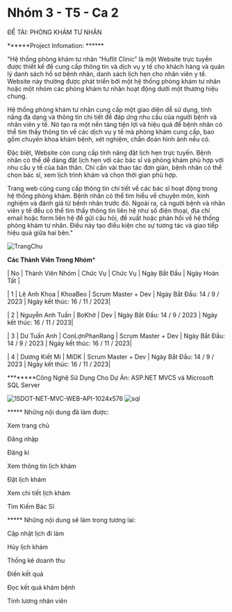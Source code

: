 # Nhóm 3 - T5 - Ca 2
ĐỀ TÀI: PHÒNG KHÁM TƯ NHÂN

******Project Infomation: ******


   "Hệ thống phòng khám tư nhân “Huflit Clinic” là một Website trực tuyến được thiết kế để cung cấp thông tin và dịch vụ y tế cho khách hàng và quản lý danh sách hồ sơ bệnh nhân, danh sách lịch hẹn cho nhân viên y tế.
Website này thường được phát triển bởi một hệ thống phòng khám tư nhân hoặc một nhóm các phòng khám tư nhân hoạt động dưới một thương hiệu chung.
  
  Hệ thống phòng khám tư nhân cung cấp một giao diện dễ sử dụng, tính năng đa dạng và thông tin chi tiết để đáp ứng nhu cầu của người bệnh và nhân viên y tế. Nó tạo ra một nền tảng tiện lợi và hiệu quả để bệnh nhân có thể tìm thấy thông tin về các dịch vụ y tế mà phòng khám cung cấp, bao gồm chuyên khoa khám bệnh, xét nghiệm, chẩn đoán hình ảnh nếu có. 
 
   Đặc biệt, Website còn cung cấp tính năng đặt lịch hẹn trực tuyến. Bệnh nhân có thể dễ dàng đặt lịch hẹn với các bác sĩ và phòng khám phù hợp với nhu cầu y tế của bản thân. Chỉ cần vài thao tác đơn giản, bệnh nhân có thể chọn bác sĩ, xem lịch trình khám và chọn thời gian phù hợp.
 
   Trang web cũng cung cấp thông tin chi tiết về các bác sĩ hoạt động trong hệ thống phòng khám. Bệnh nhân có thể tìm hiểu về chuyên môn, kinh nghiệm và đánh giá từ bệnh nhân trước đó.
Ngoài ra, cả người bệnh và nhân viên y tế đều có thể tìm thấy thông tin liên hệ như số điện thoại, địa chỉ email hoặc form liên hệ để gửi câu hỏi, đề xuất hoặc phản hồi về hệ thống phòng khám tư nhân. Điều này tạo điều kiện cho sự tương tác và giao tiếp hiệu quả giữa hai bên."	

![TrangChu](https://github.com/zZevetS/Nhom3_PhongKhamTuNhan_T5_Ca2/assets/115059880/69a57a11-46b6-4e25-bafb-26cfdb7c6eb8)


**********Các Thành Viên Trong Nhóm***********

| No | Thành Viên Nhóm | Chức Vụ | Chức Vụ | Ngày Bắt Đầu | Ngày Hoàn Tất |



| 1 | Lê Anh Khoa | KhoaBeo | Scrum Master + Dev | Ngày Bắt Đầu: 14 / 9 / 2023 | Ngày kết thúc: 16 / 11 / 2023| 

| 2 | Nguyễn Anh Tuấn | BoKhờ | Dev | Ngày Bắt Đầu: 14 / 9 / 2023 |  Ngày kết thúc: 16 / 11 / 2023| 

| 3 | Dư Tuấn Anh | ConLợnPhanRang | Scrum Master + Dev | Ngày Bắt Đầu: 14 / 9 / 2023 |  Ngày kết thúc: 16 / 11 / 2023|  

| 4 | Dương Kiết Mi | MiDK | Scrum Master + Dev |  Ngày Bắt Đầu: 14 / 9 / 2023 |  Ngày kết thúc: 16 / 11 / 2023| 




********Công Nghệ Sử Dụng Cho Dự Án: ASP.NET MVC5 và Microsoft SQL Server

![15DOT-NET-MVC-WEB-API-1024x576](https://github.com/zZevetS/Nhom3_PhongKhamTuNhan_T5_Ca2/assets/115059880/e5d6720a-2602-4536-99d3-4169009b48c8)
![sql](https://github.com/zZevetS/Nhom3_PhongKhamTuNhan_T5_Ca2/assets/115059880/579fa20f-5bfd-4d9c-a82b-10b5844a900c)


***** Những nội dung đã làm được:


Xem trang chủ


Đăng nhập


Đăng kí


Xem thông tin lịch khám


Đặt lịch khám


Xem chi tiết lịch khám


Tìm Kiếm Bác Sĩ

***** Những nội dung sẽ làm trong tương lai:

Cập nhật lịch đi làm

Hủy lịch khám

Thống kê doanh thu

Điền kết quả

Đọc kết quả khám bệnh

Tính lương nhân viên



